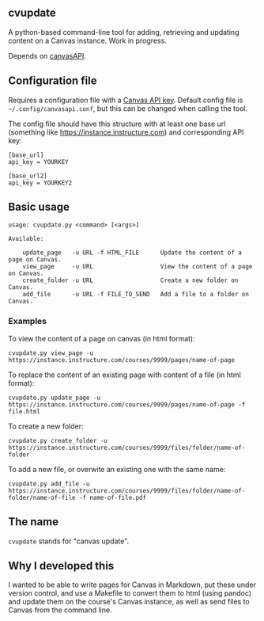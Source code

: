 cvupdate
--------

A python-based command-line tool for adding, retrieving and updating content on a Canvas instance. Work in progress.

Depends on [canvasAPI](https://canvasapi.readthedocs.io/en/latest/).

## Configuration file
Requires a configuration file with a [Canvas API key](https://community.canvaslms.com/docs/DOC-14409-4214861717). Default config file is `~/.config/canvasapi.conf`, but this can be changed when calling the tool.

The config file should have this structure with at least one base url (something like https://instance.instructure.com) and corresponding API key:

```
[base_url]
api_key = YOURKEY

[base_url2]
api_key = YOURKEY2
```

## Basic usage

```
usage: cvupdate.py <command> [<args>]

Available:

    update_page   -u URL -f HTML_FILE      Update the content of a page on Canvas.
    view_page     -u URL                   View the content of a page on Canvas.
    create_folder -u URL                   Create a new folder on Canvas.
    add_file      -u URL -f FILE_TO_SEND   Add a file to a folder on Canvas.

```

### Examples
To view the content of a page on canvas (in html format):

```
cvupdate.py view_page -u https://instance.instructure.com/courses/9999/pages/name-of-page
```

To replace the content of an existing page with content of a file (in html format):
```
cvupdate.py update_page -u https://instance.instructure.com/courses/9999/pages/name-of-page -f file.html
```

To create a new folder:
```
cvupdate.py create_folder -u https://instance.instructure.com/courses/9999/files/folder/name-of-folder
```
To add a new file, or overwite an existing one with the same name:
```
cvupdate.py add_file -u https://instance.instructure.com/courses/9999/files/folder/name-of-folder/name-of-file -f name-of-file.pdf
```

## The name
`cvupdate` stands for "canvas update".

## Why I developed this
I wanted to be able to write pages for Canvas in Markdown, put these under version control, and use a Makefile to convert them to html (using pandoc) and update them on the course's Canvas instance, as well as send files to Canvas from the command line.
